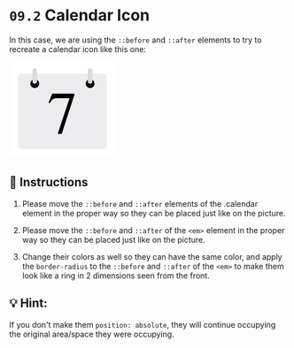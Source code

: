 # `09.2` Calendar Icon

In this case, we are using the `::before` and `::after` elements to try to recreate a calendar icon like this one:

![Calendar Icon](../../.learn/assets/AlDLXvy.png?raw=true)

## 📝 Instructions

1. Please move the `::before` and `::after` elements of the .calendar element in the proper way so they can be placed just like on the picture.

2. Please move the `::before` and `::after` of the `<em>` element in the proper way so they can be placed just like on the picture.

3. Change their colors as well so they can have the same color, and apply the `border-radius` to the `::before` and `::after` of the `<em>` to make them look like a ring in 2 dimensions seen from the front.

## 💡 Hint: 

If you don't make them `position: absolute`, they will continue occupying the original area/space they were occupying.